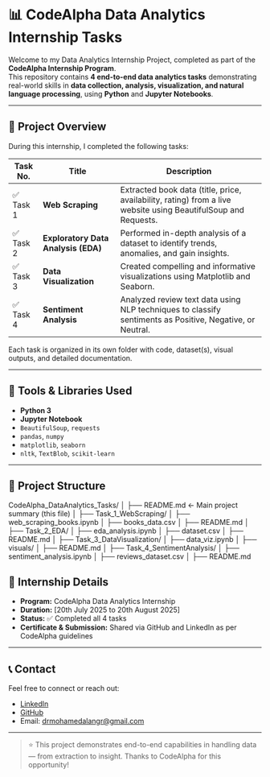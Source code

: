 # 📊 CodeAlpha Data Analytics Internship Tasks

Welcome to my Data Analytics Internship Project, completed as part of the **CodeAlpha Internship Program**.  
This repository contains **4 end-to-end data analytics tasks** demonstrating real-world skills in **data collection, analysis, visualization, and natural language processing**, using **Python** and **Jupyter Notebooks**.

---

## 🚀 Project Overview

During this internship, I completed the following tasks:

| Task No. | Title | Description |
|----------|-------|-------------|
| ✅ Task 1 | **Web Scraping** | Extracted book data (title, price, availability, rating) from a live website using BeautifulSoup and Requests. |
| ✅ Task 2 | **Exploratory Data Analysis (EDA)** | Performed in-depth analysis of a dataset to identify trends, anomalies, and gain insights. |
| ✅ Task 3 | **Data Visualization** | Created compelling and informative visualizations using Matplotlib and Seaborn. |
| ✅ Task 4 | **Sentiment Analysis** | Analyzed review text data using NLP techniques to classify sentiments as Positive, Negative, or Neutral. |

Each task is organized in its own folder with code, dataset(s), visual outputs, and detailed documentation.

---

## 🧰 Tools & Libraries Used

- **Python 3**
- **Jupyter Notebook**
- `BeautifulSoup`, `requests`
- `pandas`, `numpy`
- `matplotlib`, `seaborn`
- `nltk`, `TextBlob`, `scikit-learn`

---

## 📂 Project Structure

CodeAlpha_DataAnalytics_Tasks/
│
├── README.md ← Main project summary (this file)
│
├── Task_1_WebScraping/
│ ├── web_scraping_books.ipynb
│ ├── books_data.csv
│ ├── README.md
│
├── Task_2_EDA/
│ ├── eda_analysis.ipynb
│ ├── dataset.csv
│ ├── README.md
│
├── Task_3_DataVisualization/
│ ├── data_viz.ipynb
│ ├── visuals/
│ ├── README.md
│
├── Task_4_SentimentAnalysis/
│ ├── sentiment_analysis.ipynb
│ ├── reviews_dataset.csv
│ ├── README.md


## 📌 Internship Details

- **Program:** CodeAlpha Data Analytics Internship
- **Duration:** [20th July 2025 to 20th August 2025]
- **Status:** ✅ Completed all 4 tasks
- **Certificate & Submission:** Shared via GitHub and LinkedIn as per CodeAlpha guidelines

---

## 📞 Contact

Feel free to connect or reach out:

- [LinkedIn](https://www.linkedin.com/in/mohamed-fathy-888694278)
- [GitHub](https://github.com/mohamedalangr)
- Email: drmohamedalangr@gmail.com

---

> ⭐ This project demonstrates end-to-end capabilities in handling data — from extraction to insight. Thanks to CodeAlpha for this opportunity!
